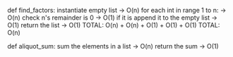 def find_factors:
    instantiate empty list -> O(n)
    for each int in range 1 to n: -> O(n)
    check n's remainder is 0 -> O(1)
    if it is append it to the empty list -> O(1)
    return the list -> O(1)
TOTAL: O(n) + O(n) + O(1) + O(1) + O(1)
TOTAL: O(n)

def aliquot_sum:
    sum the elements in a list -> O(n)
    return the sum -> O(1)



